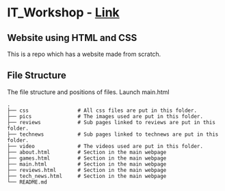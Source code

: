 # IT_Workshop - [Link](https://ks716.github.io/Tech_Blog/main.html)
## Website using HTML and CSS

This is a repo which has a website made from scratch.

## File Structure

The file structure and positions of files.
Launch main.html

```
.
├── css                # All css files are put in this folder.       
├── pics               # The images used are put in this folder.     
├── reviews            # Sub pages linked to reviews are put in this folder. 
├── technews           # Sub pages linked to technews are put in this folder.
├── video              # The videos used are put in this folder.
├── about.html         # Section in the main webpage
├── games.html 	       # Section in the main webpage
├── main.html          # Section in the main webpage
├── reviews.html       # Section in the main webpage
├── tech_news.html     # Section in the main webpage               
└── README.md

```
